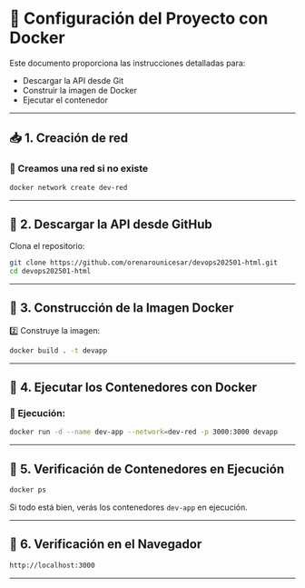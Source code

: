 # 📌 Configuración del Proyecto con Docker

Este documento proporciona las instrucciones detalladas para:
- Descargar la API desde Git
- Construir la imagen de Docker
- Ejecutar el contenedor

---

## 📥 1. Creación de red

### 🔹 Creamos una red si no existe
```sh
docker network create dev-red

```

---

## 🔄 2. Descargar la API desde GitHub

Clona el repositorio:
```sh
git clone https://github.com/orenarounicesar/devops202501-html.git
cd devops202501-html

```

---

## 🐳 3. Construcción de la Imagen Docker

2️⃣ Construye la imagen:
```sh
docker build . -t devapp

```

---

## 🚀 4. Ejecutar los Contenedores con Docker

### 🔹 Ejecución:
```sh
docker run -d --name dev-app --network=dev-red -p 3000:3000 devapp

```

---

## 📝 5. Verificación de Contenedores en Ejecución

```sh
docker ps

```

Si todo está bien, verás los contenedores `dev-app` en ejecución.


---

## 📝 6. Verificación en el Navegador

```sh
http://localhost:3000
```

---